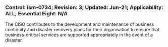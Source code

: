 ### Control: ism-0734; Revision: 3; Updated: Jun-21; Applicability: ALL; Essential Eight: N/A
<p>The CISO contributes to the development and maintenance of business continuity and disaster recovery plans for their organisation to ensure that business-critical services are supported appropriately in the event of a disaster.</p>